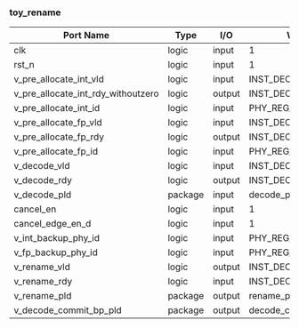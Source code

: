 ### toy_rename

| Port Name                          | Type    | I/O    | Width            | Comment |
|------------------------------------|---------|--------|------------------|--|
| clk                                | logic   | input  | 1                |  |
| rst_n                              | logic   | input  | 1                |  |
| v_pre_allocate_int_vld             | logic   | input  | INST_DECODE_NUM  |  |
| v_pre_allocate_int_rdy_withoutzero | logic   | output | INST_DECODE_NUM  |  |
| v_pre_allocate_int_id              | logic   | input  | PHY_REG_ID_WIDTH |  |
| v_pre_allocate_fp_vld              | logic   | input  | INST_DECODE_NUM  |  |
| v_pre_allocate_fp_rdy              | logic   | output | INST_DECODE_NUM  |  |
| v_pre_allocate_fp_id               | logic   | input  | PHY_REG_ID_WIDTH |  |
| v_decode_vld                       | logic   | input  | INST_DECODE_NUM  |  |
| v_decode_rdy                       | logic   | output | INST_DECODE_NUM  |  |
| v_decode_pld                       | package | input  | decode_pkg       |  |
| cancel_en                          | logic   | input  | 1                |  |
| cancel_edge_en_d                   | logic   | input  | 1                |  |
| v_int_backup_phy_id                | logic   | input  | PHY_REG_ID_WIDTH |  |
| v_fp_backup_phy_id                 | logic   | input  | PHY_REG_ID_WIDTH |  |
| v_rename_vld                       | logic   | output | INST_DECODE_NUM  |  |
| v_rename_rdy                       | logic   | input  | INST_DECODE_NUM  |  |
| v_rename_pld                       | package | output | rename_pkg       |  |
| v_decode_commit_bp_pld             | package | output | decode_commit_bp_pkg|  |
